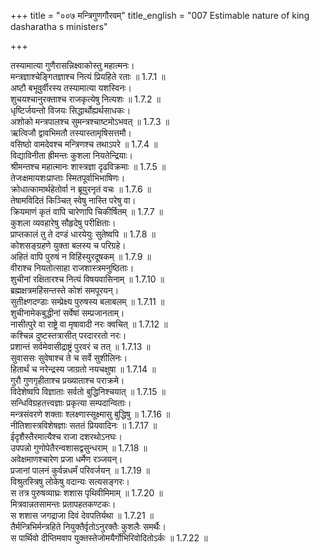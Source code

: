 +++
title = "००७ मन्त्रिगुणगौरवम्"
title_english = "007 Estimable nature of king dasharatha s ministers"

+++

तस्यामात्या गुणैरासन्निक्ष्वाकोस्तु महात्मनः।  
मन्त्रज्ञाश्चेङ्गितज्ञाश्च नित्यं प्रियहिते रताः ॥ 1.7.1 ॥   
अष्टौ बभूवुर्वीरस्य तस्यामात्या यशस्विनः।  
शुचयश्चानुरक्ताश्च राजकृत्येषु नित्यशः ॥ 1.7.2 ॥   
धृष्टिर्जयन्तो विजयः सिद्धार्थोह्यर्थसाधकः।  
अशोको मन्त्रपालश्च सुमन्त्रश्चाष्टमोऽभवत् ॥ 1.7.3 ॥   
ऋत्विजौ द्वावभिमतौ तस्यास्तामृषिसत्तमौ।  
वसिष्ठो वामदेवश्च मन्त्रिणश्च तथाऽपरे ॥ 1.7.4 ॥   
विद्याविनीता ह्रीमन्तः कुशला नियतेन्द्रियाः।  
श्रीमन्तश्च महात्मानः शास्त्रज्ञा दृढविक्रमाः ॥ 1.7.5 ॥   
तेजःक्षमायशःप्राप्ताः स्मितपूर्वाभिभाषिणः।  
क्रोधात्कामार्थहेतोर्वा न ब्रूयुरनृतं वचः ॥ 1.7.6 ॥   
तेषामविदितं किञ्चित् स्वेषु नास्ति परेषु वा।  
क्रियमाणं कृतं वापि चारेणापि चिकीर्षितम् ॥ 1.7.7 ॥   
कुशला व्यवहारेषु सौहृदेषु परीक्षिताः।  
प्राप्तकालं तु ते दण्डं धारयेयुः सुतेष्वपि ॥ 1.7.8 ॥   
कोशसङ्ग्रहणे युक्ता बलस्य च परिग्रहे।  
अहितं वापि पुरुषं न विहिंस्युरदूषकम् ॥ 1.7.9 ॥   
वीराश्च नियतोत्साहा राजशास्त्रमनुष्ठिताः।  
शुचीनां रक्षितारश्च नित्यं विषयवासिनाम् ॥ 1.7.10 ॥   
ब्रह्मक्षत्रमहिंसन्तस्ते कोशं समपूरयन्।  
सुतीक्ष्णदण्डाः सम्प्रेक्ष्य पुरुषस्य बलाबलम् ॥ 1.7.11 ॥   
शुचीनामेकबुद्धीनां सर्वेषां सम्प्रजानताम्।  
नासीत्पुरे वा राष्ट्रे वा मृषावादी नरः क्वचित् ॥ 1.7.12 ॥   
कश्चिन्न दुष्टस्तत्रासीत् परदाररतो नरः।  
प्रशान्तं सर्वमेवासीद्राष्ट्रं पुरवरं च तत् ॥ 1.7.13 ॥   
सुवाससः सुवेषाश्च ते च सर्वे सुशीलिनः।  
हितार्थं च नरेन्द्रस्य जाग्रतो नयचक्षुषा ॥ 1.7.14 ॥   
गुरौ गुणगृहीताश्च प्रख्याताश्च पराक्रमे।  
विदेशेष्वपि विज्ञाताः सर्वतो बुद्धिनिश्चयात् ॥ 1.7.15 ॥   
सन्धिविग्रहतत्त्वज्ञाः प्रकृत्या सम्पदान्विताः।  
मन्त्रसंवरणे शक्ताः श्लक्ष्णास्सूक्ष्मासु बुद्धिषु ॥ 1.7.16 ॥   
नीतिशास्त्रविशेषज्ञाः सततं प्रियवादिनः ॥ 1.7.17 ॥   
ईदृशैस्तैरमात्यैश्च राजा दशरथोऽनघः।  
उपपन्नो गुणोपेतैरन्वशासद्वसुन्धराम् ॥ 1.7.18 ॥   
अवेक्षमाणश्चारेण प्रजा धर्मेण रञ्जयन्।  
प्रजानां पालनं कुर्वन्नधर्मं परिवर्जयन् ॥ 1.7.19 ॥   
विश्रुतस्त्रिषु लोकेषु वदान्यः सत्यसङ्गरः।  
स तत्र पुरुषव्याघ्रः शशास पृथिवीमिमाम् ॥ 1.7.20 ॥   
मित्रवान्नतसामन्तः प्रतापहतकण्टकः।  
स शशास जगद्राजा दिवं देवपतिर्यथा ॥ 1.7.21 ॥   
तैर्मन्त्रिभिर्मन्त्रहिते नियुक्तैर्वृतोऽनुरक्तैः कुशलैः समर्थैः।  
स पार्थिवो दीप्तिमवाप युक्तस्तेजोमयैर्गोभिरिवोदितोऽर्कः ॥ 1.7.22 ॥   
